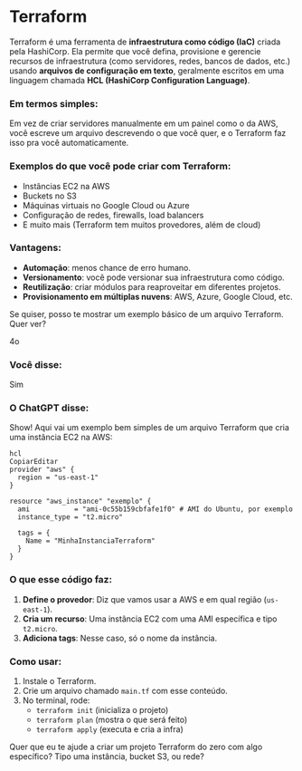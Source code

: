 # Terraform

Terraform é uma ferramenta de **infraestrutura como código (IaC)** criada pela HashiCorp. Ela permite que você defina, provisione e gerencie recursos de infraestrutura (como servidores, redes, bancos de dados, etc.) usando **arquivos de configuração em texto**, geralmente escritos em uma linguagem chamada **HCL (HashiCorp Configuration Language)**.

### Em termos simples:

Em vez de criar servidores manualmente em um painel como o da AWS, você escreve um arquivo descrevendo o que você quer, e o Terraform faz isso pra você automaticamente.

### Exemplos do que você pode criar com Terraform:

- Instâncias EC2 na AWS
- Buckets no S3
- Máquinas virtuais no Google Cloud ou Azure
- Configuração de redes, firewalls, load balancers
- E muito mais (Terraform tem muitos provedores, além de cloud)

### Vantagens:

- **Automação**: menos chance de erro humano.
- **Versionamento**: você pode versionar sua infraestrutura como código.
- **Reutilização**: criar módulos para reaproveitar em diferentes projetos.
- **Provisionamento em múltiplas nuvens**: AWS, Azure, Google Cloud, etc.

Se quiser, posso te mostrar um exemplo básico de um arquivo Terraform. Quer ver?

4o

### Você disse:

Sim

### O ChatGPT disse:

Show! Aqui vai um exemplo bem simples de um arquivo Terraform que cria uma instância EC2 na AWS:

```hcl
hcl
CopiarEditar
provider "aws" {
  region = "us-east-1"
}

resource "aws_instance" "exemplo" {
  ami           = "ami-0c55b159cbfafe1f0" # AMI do Ubuntu, por exemplo
  instance_type = "t2.micro"

  tags = {
    Name = "MinhaInstanciaTerraform"
  }
}

```

### O que esse código faz:

1. **Define o provedor**: Diz que vamos usar a AWS e em qual região (`us-east-1`).
2. **Cria um recurso**: Uma instância EC2 com uma AMI específica e tipo `t2.micro`.
3. **Adiciona tags**: Nesse caso, só o nome da instância.

### Como usar:

1. Instale o Terraform.
2. Crie um arquivo chamado `main.tf` com esse conteúdo.
3. No terminal, rode:
    - `terraform init` (inicializa o projeto)
    - `terraform plan` (mostra o que será feito)
    - `terraform apply` (executa e cria a infra)

Quer que eu te ajude a criar um projeto Terraform do zero com algo específico? Tipo uma instância, bucket S3, ou rede?
